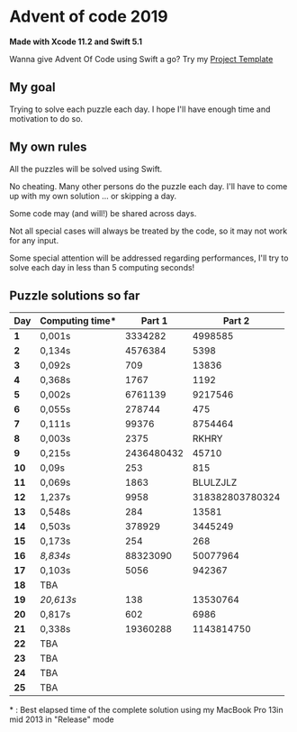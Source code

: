 # Advent of code 2019
**Made with Xcode 11.2 and Swift 5.1**

Wanna give Advent Of Code using Swift a go? Try my [Project Template](https://github.com/Dean151/Advent-of-code-Swift-Starter)

## My goal
Trying to solve each puzzle each day.
I hope I'll have enough time and motivation to do so.

## My own rules

All the puzzles will be solved using Swift.

No cheating. Many other persons do the puzzle each day.
I'll have to come up with my own solution ... or skipping a day.

Some code may (and will!) be shared across days.

Not all special cases will always be treated by the code, so it may not work for any input.

Some special attention will be addressed regarding performances, I'll try to solve each day in less than 5 computing seconds!

## Puzzle solutions so far

| Day    | Computing time* | Part 1     | Part 2     |
|--------|-----------------|------------|------------|
| **1**  | 0,001s          | 3334282    | 4998585    |
| **2**  | 0,134s          | 4576384    | 5398       |
| **3**  | 0,092s          | 709        | 13836      |
| **4**  | 0,368s          | 1767       | 1192       |
| **5**  | 0,002s          | 6761139    | 9217546    |
| **6**  | 0,055s          | 278744     |  475       |
| **7**  | 0,111s          | 99376      | 8754464    |
| **8**  | 0,003s          | 2375       | RKHRY      |
| **9**  | 0,215s          | 2436480432 | 45710      |
| **10** | 0,09s           | 253        | 815        |
| **11** | 0,069s          | 1863       | BLULZJLZ   |
| **12** | 1,237s          | 9958       | 318382803780324 |
| **13** | 0,548s          | 284        | 13581      |
| **14** | 0,503s          | 378929     | 3445249    |
| **15** | 0,173s          | 254        | 268        |
| **16** | *8,834s*        | 88323090   | 50077964   |
| **17** | 0,103s          | 5056       | 942367     |
| **18** | TBA             |            |            |
| **19** | *20,613s*       | 138        | 13530764   |
| **20** | 0,817s          | 602        | 6986       |
| **21** | 0,338s          | 19360288   | 1143814750 |
| **22** | TBA             |            |            |
| **23** | TBA             |            |            |
| **24** | TBA             |            |            |
| **25** | TBA             |            |            |

\* : Best elapsed time of the complete solution using my MacBook Pro 13in mid 2013 in "Release" mode
